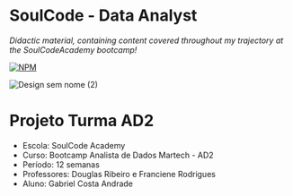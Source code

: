 # SoulCode - Data Analyst
*Didactic material, containing content covered throughout my trajectory at the SoulCodeAcademy bootcamp!*

[![NPM](https://img.shields.io/npm/l/react)](https://github.com/GaabrielCoosta/Changelle_HandTalk/blob/main/LICENSE)

![Design sem nome (2)](https://github.com/GaabrielCoosta/SoulCode/assets/108695592/e93df3c2-3724-40d9-840c-451c683d9229)

# Projeto Turma AD2 
- Escola: SoulCode Academy
- Curso: Bootcamp Analista de Dados Martech - AD2
- Período: 12 semanas
- Professores: Douglas Ribeiro e Franciene Rodrigues
- Aluno: Gabriel Costa Andrade

